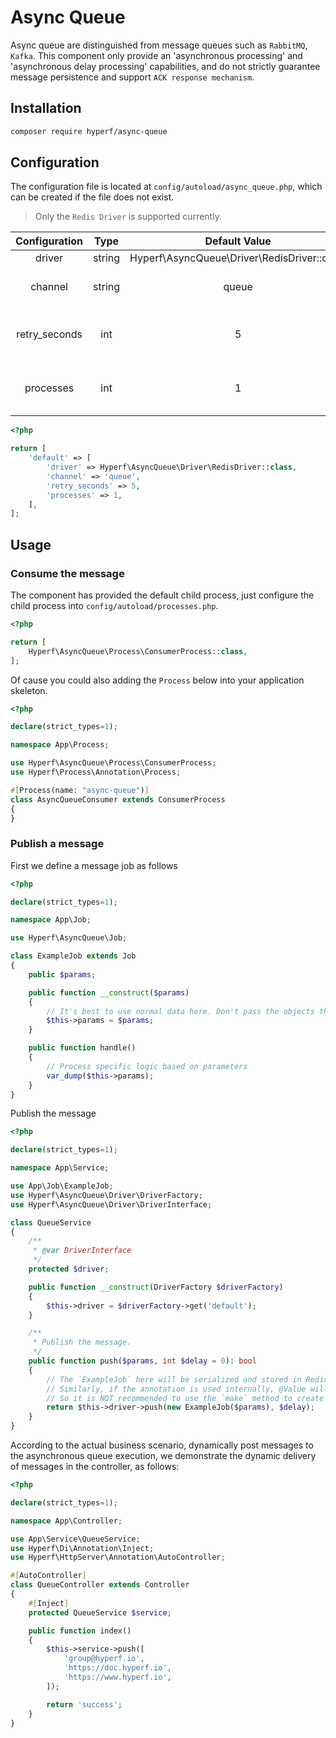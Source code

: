 # Async Queue

Async queue are distinguished from message queues such as `RabbitMQ`, `Kafka`. This component only provide an 'asynchronous processing' and 'asynchronous delay processing' capabilities, and do not strictly guarantee message persistence and support `ACK response mechanism`.

## Installation

```bash
composer require hyperf/async-queue
```

## Configuration

The configuration file is located at `config/autoload/async_queue.php`, which can be created if the file does not exist.

> Only the `Redis Driver` is supported currently.

|     Configuration      |  Type  |                   Default Value                    |        Memo        |
|:-------------:|:------:|:-------------------------------------------:|:------------------:|
|    driver     | string | Hyperf\AsyncQueue\Driver\RedisDriver::class |         None         |
|    channel    | string |                    queue                    |      The prefix of the queue      |
| retry_seconds |  int   |                      5                      | Retry the interval after failure |
|   processes   |  int   |                      1                      |     The number of consumer processes     |

```php
<?php

return [
    'default' => [
        'driver' => Hyperf\AsyncQueue\Driver\RedisDriver::class,
        'channel' => 'queue',
        'retry_seconds' => 5,
        'processes' => 1,
    ],
];

```

## Usage

### Consume the message

The component has provided the default child process, just configure the child process into `config/autoload/processes.php`.

```php
<?php

return [
    Hyperf\AsyncQueue\Process\ConsumerProcess::class,
];
```

Of cause you could also adding the `Process` below into your application skeleton.

```php
<?php

declare(strict_types=1);

namespace App\Process;

use Hyperf\AsyncQueue\Process\ConsumerProcess;
use Hyperf\Process\Annotation\Process;

#[Process(name: "async-queue")]
class AsyncQueueConsumer extends ConsumerProcess
{
}
```

### Publish a message

First we define a message job as follows

```php
<?php

declare(strict_types=1);

namespace App\Job;

use Hyperf\AsyncQueue\Job;

class ExampleJob extends Job
{
    public $params;

    public function __construct($params)
    {
        // It's best to use normal data here. Don't pass the objects that carry IO, such as PDO objects.
        $this->params = $params;
    }

    public function handle()
    {
        // Process specific logic based on parameters
        var_dump($this->params);
    }
}
```

Publish the message

```php
<?php

declare(strict_types=1);

namespace App\Service;

use App\Job\ExampleJob;
use Hyperf\AsyncQueue\Driver\DriverFactory;
use Hyperf\AsyncQueue\Driver\DriverInterface;

class QueueService
{
    /**
     * @var DriverInterface
     */
    protected $driver;

    public function __construct(DriverFactory $driverFactory)
    {
        $this->driver = $driverFactory->get('default');
    }

    /**
     * Publish the message.
     */
    public function push($params, int $delay = 0): bool
    {
        // The `ExampleJob` here will be serialized and stored in Redis, so internal variables of the object are best passed only normal data.
        // Similarly, if the annotation is used internally, @Value will serialize the corresponding object, causing the message body to become larger.
        // So it is NOT recommended to use the `make` method to create a `Job` object.
        return $this->driver->push(new ExampleJob($params), $delay);
    }
}
```

According to the actual business scenario, dynamically post messages to the asynchronous queue execution, we demonstrate the dynamic delivery of messages in the controller, as follows:

```php
<?php

declare(strict_types=1);

namespace App\Controller;

use App\Service\QueueService;
use Hyperf\Di\Annotation\Inject;
use Hyperf\HttpServer\Annotation\AutoController;

#[AutoController]
class QueueController extends Controller
{
    #[Inject]
    protected QueueService $service;

    public function index()
    {
        $this->service->push([
            'group@hyperf.io',
            'https://doc.hyperf.io',
            'https://www.hyperf.io',
        ]);

        return 'success';
    }
}
```
